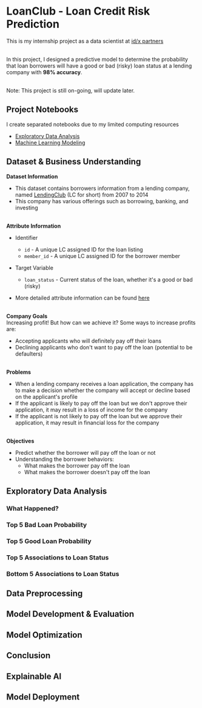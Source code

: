 # LoanClub - Loan Credit Risk Prediction

This is my internship project as a data scientist at [id/x partners](https://idxpartners.com/)
<br><br>

In this project, I designed a predictive model to determine the probability that loan borrowers will have a good or bad (risky) loan status at a lending company with **98% accuracy**.
<br><br>

Note: This project is still on-going, will update later.

## Project Notebooks

I create separated notebooks due to my limited computing resources
- [Exploratory Data Analysis](https://github.com/adhang/learn-data-science/blob/main/LendingClub_Loan_Credit_EDA.ipynb)
- [Machine Learning Modeling](https://github.com/adhang/learn-data-science/blob/main/LendingClub_Loan_Credit.ipynb)

## Dataset & Business Understanding

**Dataset Information**
- This dataset contains borrowers information from a lending company, named [LendingClub](https://www.lendingclub.com/) (LC for short) from 2007 to 2014
- This company has various offerings such as borrowing, banking, and investing
<br><br>

**Attribute Information**
- Identifier
	- `id` - A unique LC assigned ID for the loan listing
	- `member_id` - A unique LC assigned ID for the borrower member

- Target Variable
	- `loan_status` - Current status of the loan, whether it's a good or bad (risky)

- More detailed attribute information can be found [here](https://resources.lendingclub.com/LCDataDictionary.xlsx)
<br><br>

**Company Goals**<br>
Increasing profit! But how can we achieve it? Some ways to increase profits are:
- Accepting applicants who will definitely pay off their loans
- Declining applicants who don't want to pay off the loan (potential to be defaulters)
<br><br>

**Problems**
- When a lending company receives a loan application, the company has to make a decision whether the company will accept or decline based on the applicant's profile
- If the applicant is likely to pay off the loan but we don't approve their application, it may result in a loss of income for the company
- If the applicant is not likely to pay off the loan but we approve their application, it may result in financial loss for the company
<br><br>

**Objectives**
- Predict whether the borrower will pay off the loan or not
- Understanding the borrower behaviors:
  - What makes the borrower pay off the loan
  - What makes the borrower doesn't pay off the loan

## Exploratory Data Analysis

### What Happened?

### Top 5 Bad Loan Probability

### Top 5 Good Loan Probability

### Top 5 Associations to Loan Status

### Bottom 5 Associations to Loan Status

## Data Preprocessing

## Model Development & Evaluation

## Model Optimization

## Conclusion

## Explainable AI

## Model Deployment

